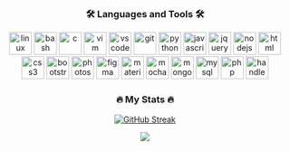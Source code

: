 <div align="center">

<!-- ### Hello world 👋

- 🔭 I’m currently working on ...
- 🌱 I’m currently learning ...
- 👯 I’m looking to collaborate on ...
- 🤔 I’m looking for help with ...
- 💬 Ask me about ...
- 📫 How to reach me: ...
- 😄 Pronouns: ...
- ⚡ Fun fact: ... -->

### 🛠️ Languages and Tools 🛠️
<div align="center">
  <img src="https://cdn.jsdelivr.net/gh/devicons/devicon/icons/linux/linux-original.svg" title="Linux" alt="linux" width="40" height="40"/>
  <img src="https://cdn.jsdelivr.net/gh/devicons/devicon/icons/bash/bash-original.svg" title="Bash" alt="bash" width="40" height="40"/>
  <img src="https://cdn.jsdelivr.net/gh/devicons/devicon/icons/c/c-original.svg" title="C" alt="c" width="40" height="40"/>
  <img src="https://cdn.jsdelivr.net/gh/devicons/devicon/icons/vim/vim-original.svg" title="Vim" alt="vim" width="40" height="40"/>
  <img src="https://cdn.jsdelivr.net/gh/devicons/devicon/icons/vscode/vscode-original.svg" title="VSCode" alt="vscode" width="40" height="40"/>
  <img src="https://cdn.jsdelivr.net/gh/devicons/devicon/icons/git/git-original.svg" title="Git" alt="git" width="40" height="40"/>
  <img src="https://cdn.jsdelivr.net/gh/devicons/devicon/icons/python/python-original.svg" title="Python" alt="python" width="40" height="40"/>
  <img src="https://cdn.jsdelivr.net/gh/devicons/devicon/icons/javascript/javascript-original.svg" title="JavaScript" alt="javascript" width="40" height="40"/>
  <img src="https://cdn.jsdelivr.net/gh/devicons/devicon/icons/jquery/jquery-original.svg" title="jQuery" alt="jquery" width="40" height="40"/>
  <img src="https://cdn.jsdelivr.net/gh/devicons/devicon/icons/nodejs/nodejs-original.svg" title="NodeJS" alt="nodejs" width="40" height="40"/>
  <img src="https://cdn.jsdelivr.net/gh/devicons/devicon/icons/html5/html5-original.svg" alt="html" title="HTML" alt="html" width="40" height="40"/>
  <img src="https://cdn.jsdelivr.net/gh/devicons/devicon/icons/css3/css3-original.svg" title="CSS3" alt="css3" width="40" height="40"/>
  <img src="https://cdn.jsdelivr.net/gh/devicons/devicon/icons/bootstrap/bootstrap-original.svg" title="Bootstrap" alt="bootstrap" width="40" height="40"/>
  <!-- <img src="https://cdn.jsdelivr.net/gh/devicons/devicon/icons/slack/slack-original.svg" title="Slack" alt="slack" width="40" height="40"/> -->
  <!-- <img src="https://cdn.jsdelivr.net/gh/devicons/devicon/icons/trello/trello-plain.svg" title="Trello" alt="trello" width="40" height="40"/> -->
  <!-- <img src="https://cdn.jsdelivr.net/gh/devicons/devicon/icons/firefox/firefox-original.svg" title="Firefox" alt="firefox" width="40" height="40"/> -->
  <!-- <img src="https://cdn.jsdelivr.net/gh/devicons/devicon/icons/ubuntu/ubuntu-plain.svg" title="Ubuntu" alt="ubuntu" width="40" height="40"/> -->
  <img src="https://cdn.jsdelivr.net/gh/devicons/devicon/icons/photoshop/photoshop-plain.svg" title="Photoshop" alt="photoshop" width="40" height="40"/>
  <img src="https://cdn.jsdelivr.net/gh/devicons/devicon/icons/figma/figma-original.svg" title="Figma" alt="figma" width="40" height="40"/>
  <img src="https://cdn.jsdelivr.net/gh/devicons/devicon/icons/materialui/materialui-original.svg" title="Material UI" alt="material ui" width="40" height="40"/>
  <img src="https://cdn.jsdelivr.net/gh/devicons/devicon/icons/mocha/mocha-plain.svg" title="Mocha" alt="mocha" width="40" height="40"/>
  <img src="https://cdn.jsdelivr.net/gh/devicons/devicon/icons/mongodb/mongodb-original.svg" title="MongoDB" alt="mongodb" width="40" height="40"/>
  <img src="https://cdn.jsdelivr.net/gh/devicons/devicon/icons/mysql/mysql-original.svg" title="MySQL" alt="mysql" width="40" height="40"/>
  <img src="https://cdn.jsdelivr.net/gh/devicons/devicon/icons/php/php-original.svg" title="PHP" alt="php" width="40" height="40"/>
  <img src="https://cdn.jsdelivr.net/gh/devicons/devicon/icons/handlebars/handlebars-original.svg" title="Handlebars" alt="handlebars" width="40" height="40"/>
  <!-- <img src="https://cdn.jsdelivr.net/gh/devicons/devicon/icons/typescript/typescript-original.svg" /> -->
  <!-- <img src="https://cdn.jsdelivr.net/gh/devicons/devicon/icons/angularjs/angularjs-original.svg" /> -->
  <!-- <img src="https://cdn.jsdelivr.net/gh/devicons/devicon/icons/vuejs/vuejs-original.svg" /> -->
  <!-- <img src="https://cdn.jsdelivr.net/gh/devicons/devicon/icons/react/react-original.svg" /> -->
  <!-- <img src="https://cdn.jsdelivr.net/gh/devicons/devicon/icons/kubernetes/kubernetes-plain.svg" /> -->
  <!-- <img src="https://cdn.jsdelivr.net/gh/devicons/devicon/icons/kotlin/kotlin-original.svg" /> -->
  <!-- <img src="https://cdn.jsdelivr.net/gh/devicons/devicon/icons/java/java-original.svg" /> -->
  <!-- <img src="https://cdn.jsdelivr.net/gh/devicons/devicon/icons/express/express-original.svg" /> -->
  <!-- <img src="https://cdn.jsdelivr.net/gh/devicons/devicon/icons/docker/docker-original.svg" /> -->
  <!-- <img src="https://cdn.jsdelivr.net/gh/devicons/devicon/icons/django/django-plain.svg" />           -->
  <!-- <img src="https://cdn.jsdelivr.net/gh/devicons/devicon/icons/cplusplus/cplusplus-original.svg" /> -->
  <!-- <img src="https://cdn.jsdelivr.net/gh/devicons/devicon/icons/csharp/csharp-original.svg" /> -->
</div>

### 🔥 My Stats 🔥
[![GitHub Streak](https://github-readme-streak-stats.herokuapp.com?user=ntruter42&theme=buefy-dark&hide_border=true&border_radius=0&card_width=580&sideLabels=00FFFF&dates=404040&background=00000000&stroke=404040&fire=00FFFF)](https://git.io/streak-stats)
<!-- [![ntruter42's GitHub Stats](https://github-readme-stats.vercel.app/api/?username=ntruter42&count_private=true&theme=buefy&showicons=true)]()<br> -->
<!-- [![ntruter42's Language Stats](https://github-readme-stats.vercel.app/api/top-langs/?username=ntruter42&langs_count=5&theme=buefy&layout=donut)]() -->

<!-- ### 👀 Visitor Count 👀
<p align="center"> 
  <img src="https://profile-counter.glitch.me/ntruter42/count.svg" />
</p> -->

<!-- [![GitHub Game of Life](https://github4life.herokuapp.com/ntruter42.gif?z=6)](https://github4life.herokuapp.com/ntruter42) -->

<!-- <a style="text-align: center;" href="https://status.nmoo.dev/now-playing?open"><img align="center" src="https://status.nmoo.dev/now-playing" width="540" height="64"></a> -->

<div align="center">
  <img src="https://capsule-render.vercel.app/api?type=waving&color=gradient&height=100&section=footer"/>
</div>
</div>
